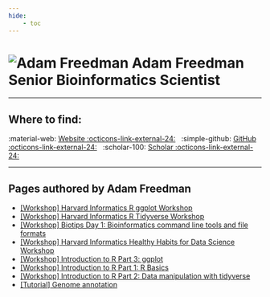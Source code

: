 ```yaml
---
hide:
    - toc
---
```


<h1 class="profile-header">
  <img src="/img/people/adamfreedman.jpg" alt="Adam Freedman">
  <span class="profile-name">
    Adam Freedman<br>
    <span class="profile-title">Senior Bioinformatics Scientist</span>
  </span>
</h1>




---

## Where to find:

:material-web: [Website :octicons-link-external-24:](https://ahfgenomics.com/) &nbsp; :simple-github: [GitHub :octicons-link-external-24:](https://github.com/adamfreedman) &nbsp; :scholar-100: [Scholar :octicons-link-external-24:](https://scholar.google.com/citations?hl=en&user=6Bt9l1wAAAAJ&view_op=list_works&sortby=pubdate)

---

## Pages authored by Adam Freedman

 - [[Workshop] Harvard Informatics R ggplot Workshop](../workshops/short-trainings/r-ggplot/R_ggplot_revised.md)
 - [[Workshop] Harvard Informatics R Tidyverse Workshop](../workshops/short-trainings/r-tidyverse/R_tidyverse_revised.md)
 - [[Workshop] Biotips Day 1: Bioinformatics command line tools and file formats](../workshops/biotips/Biotips-workshop-Day1.md)
 - [[Workshop] Harvard Informatics Healthy Habits for Data Science Workshop](../workshops/healthy-habits/healthy_habits_day4.md)
 - [[Workshop] Introduction to R Part 3: ggplot](../workshops/intro-r/R-workshop-Part3.md)
 - [[Workshop] Introduction to R Part 1: R Basics](../workshops/intro-r/R-workshop-Part1.md)
 - [[Workshop] Introduction to R Part 2: Data manipulation with tidyverse](../workshops/intro-r/R-workshop-Part2.md)
 - [[Tutorial] Genome annotation](../resources/Tutorials/how-to-annotate-a-genome.md)